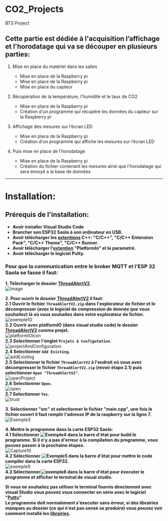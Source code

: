 # CO2_Projects
BTS Project

## Cette partie est dédiée à l'acquisition l’affichage et l'horodatage qui va se découper en plusieurs parties:
 
1. Mise en place du matériel dans les salles
   - Mise en place de la Raspberry pi
   - Mise en place de la Raspberry pi
   - Mise en place du capteur
 
2. Récupération de la température, l'humidité et le taux de CO2
   - Mise en place de la Raspberry pi
   - Création d'un programme qui récupère les données du capteur sur la Raspberry pi
 
3. Affichage des mesures sur l’écran LED
   - Mise en place de la Raspberry pi
   - Création d'un programme qui affiche les mesures sur l’écran LED
 
4. Puis mise en place de l'horodatage
   - Mise en place de la Raspberry pi
   - Création du fichier contenant les mesures ainsi que l'horodatage qui sera envoyé a la base de données
--------------------------------------------------------------------------------------
# Installation: 

## __Prérequis de l'installation:__
* __Avoir installer Visual Studio Code__
* __Brancher son ESP32 Saola à son ordinateur en USB.__
* __Avoir télécharger les [extentions](https://github.com/Knightmore1/Co2_project/wiki/Extention) C++: "C/C++", "C/C++ Entension Pack", "C/C++ Theme", "C/C++ Runner.__
* __Avoir télécharger l'[extention](https://github.com/Knightmore1/Co2_project/wiki/Extention) "PlatformIo" et le parametré.__
* __Avoir télécharger le logiciel Putty.__

### Pour que la communication entre le broker MQTT et l'ESP 32 Saola se fasse il faut:

__1. Télécharger le dossier [ThreadAlertV2](https://github.com/Knightmore1/Co2_project/tree/Mesure-CO2/affichage/ThreadAlertV2).__  
![image](https://user-images.githubusercontent.com/123626872/234809282-34dcf852-a63d-4f11-81c8-6511b5d00247.png)  

__2. Pour ouvrir le dossier [ThreadAlertV2](https://github.com/Knightmore1/Co2_project/tree/Mesure-CO2/affichage/ThreadAlertV2) il faut:__  
 __2.1 Ouvrir le fichier `ThreadAlertV2.zip` dans l'explorateur de fichier et le décompresser (avec le logiciel de compression de donnée que vous souhaitez) là où vous souhaitez dans votre explorateur de fichier.__  
![exemple10](https://user-images.githubusercontent.com/123626872/235074676-06389a6f-fdf1-47a6-a182-659f16c8e32c.PNG)  
 __2.2 Ouvrir avec platformIO (dans visual studio code) le dossier [ThreadAlertV2](https://github.com/Knightmore1/Co2_project/tree/Mesure-CO2/affichage/ThreadAlertV2) comme projet.__  
![platformIOIcon](https://user-images.githubusercontent.com/48868173/234328431-71eb40f1-6621-4fce-a47e-b68e263c38d7.png)  
 __2.3 Selectionner l'onglet `Projets & Configutation`.__  
 ![projectAndConfiguration](https://user-images.githubusercontent.com/123626872/235076372-f2a6a1f8-77ba-40ac-b003-10cc26cc9a6f.PNG)  
 __2.4 Selectionner `Add Existing`.__  
 ![addExisting](https://user-images.githubusercontent.com/123626872/235077472-f4256367-c8f0-4167-b4b3-7a4c010b95d2.PNG)  
 __2.5 Selectionner le fichier `ThreadAlertV2` à l'endroit où vous avez décompresser le fichier `ThreadAlertV2.zip` (revoir étape 2.1) puis selectionner `Open "ThreadAlertV2"`.__  
 ![openProject](https://user-images.githubusercontent.com/123626872/235081934-59a99600-e1c1-4eaa-aa72-28756ed956c5.PNG)  
__2.6 Selectionner `Open`.__  
![open](https://user-images.githubusercontent.com/123626872/235080355-bed49eb1-fba1-4318-8a58-af07536446b0.PNG)  
__2.7 Selectionner `Yes`.__  
![trust](https://user-images.githubusercontent.com/123626872/235082383-666f3be9-a0a4-4313-9e35-a897c6bae7f8.PNG)  

__3. Sélectionner "src" et selectionner le fichier "main.cpp", une fois le fichier ouvert il faut remplir l'adresse IP de la raspberry sur la ligne 7.__  
![Exemple3](https://user-images.githubusercontent.com/123626872/227161662-25c5f4be-b521-4076-878c-72db647508b0.PNG)  

__4. Mettre le programme dans la carte ESP32 Saola:__  
  __4.1 Sélectionner ![Exemple4](https://user-images.githubusercontent.com/123626872/227180263-cd8b45f5-ed71-45cf-91c0-3e2124e82e99.PNG) dans la barre d'état pour build le programme. Si il n'y a pas d'erreur à la compilation du programme, vous pouvez passer à la prochaine étapes.__  
![Capture10](https://user-images.githubusercontent.com/123626872/234802500-afb3f2f0-212e-4ca1-818f-197106f6f919.PNG)  
  __4.2 Sélectionner ![Exemple5](https://user-images.githubusercontent.com/123626872/227181478-e3b0f74e-22eb-443e-b00c-eab24a14f7b4.PNG) dans la barre d'état pour mettre le code compiler dans la carte ESP32.__  
![exemple9](https://user-images.githubusercontent.com/123626872/234801701-226b50d0-b3ab-42da-afd6-8c25e5c78665.PNG)  
 __4.3 Sélectionner![exemple8](https://user-images.githubusercontent.com/123626872/234795098-a2dc5ee5-2152-4587-88e3-4ef397174368.PNG) dans la barre d'état pour éxecuter le programme et afficher le terminal de visual studio.__  

__Si vous ne souhaitez pas utiliser le terminal fournis directement avec visual Studio vous pouvez vous connecter en série avec le logiciel "[Putty](https://github.com/Knightmore1/Co2_project/wiki/Putty)"__  
__Le programme doit normalement s'éxecuter sans érreur, si des librairies manques au dossier (ce qui n'est pas sensé se produire) vous pouvez voir comment installé les [librairies](https://github.com/Knightmore1/Co2_project/wiki/Librairie).__
